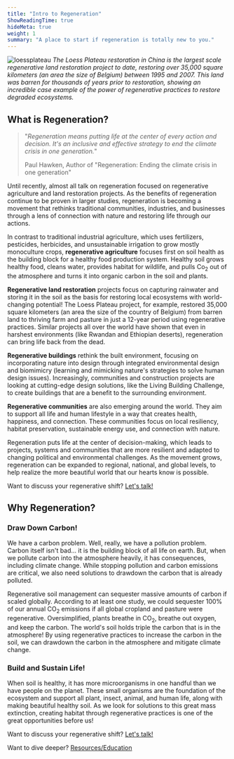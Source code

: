 ```yaml
---
title: "Intro to Regeneration"
ShowReadingTime: true
hideMeta: true
weight: 1
summary: "A place to start if regeneration is totally new to you."
---
```



![loessplateau](/img/loessplateau.jpg)
_The Loess Plateau restoration in China is the largest scale regenerative land restoration project to date, restoring over 35,000 square kilometers (an area the size of Belgium) between 1995 and 2007. This land was barren for thousands of years prior to restoration, showing an incredible case example of the power of regenerative practices to restore degraded ecosystems._



## What is Regeneration?

>"_Regeneration means putting life at the center of every action and decision. It's an inclusive and effective strategy to end the climate crisis in one generation._"
>
>Paul Hawken, Author of "Regeneration: Ending the climate crisis in one generation"

Until recently, almost all talk on regeneration focused on regenerative agriculture and land restoration projects. As the benefits of regeneration continue to be proven in larger studies, regeneration is becoming a movement that rethinks traditional communities, industries, and businesses through a lens of connection with nature and restoring life through our actions.

In contrast to traditional industrial agriculture, which uses fertilizers, pesticides, herbicides, and unsustainable irrigation to grow mostly monoculture crops, **regenerative agriculture** focuses first on soil health as the building block for a healthy food production system. Healthy soil grows healthy food, cleans water, provides habitat for wildlife, and pulls Co<sub>2</sub> out of the atmosphere and turns it into organic carbon in the soil and plants.

**Regenerative land restoration** projects focus on capturing rainwater and storing it in the soil as the basis for restoring local ecosystems with world-changing potential! The Loess Plateau project, for example, restored 35,000 square kilometers (an area the size of the country of Belgium) from barren land to thriving farm and pasture in just a 12-year period using regenerative practices. Similar projects all over the world have shown that even in harshest environments (like Rwandan and Ethiopian deserts), regeneration can bring life back from the dead.

**Regenerative buildings** rethink the built environment, focusing on incorporating nature into design through integrated environmental design and biomimicry (learning and mimicking nature's strategies to solve human design issues). Increasingly, communities and construction projects are looking at cutting-edge design solutions, like the Living Building Challenge, to create buildings that are a benefit to the surrounding environment.

**Regenerative communities** are also emerging around the world. They aim to support all life and human lifestyle in a way that creates health, happiness, and connection. These communities focus on local resiliency, habitat preservation, sustainable energy use, and connection with nature.

Regeneration puts life at the center of decision-making, which leads to projects, systems and communities that are more resilient and adapted to changing political and environmental challenges. As the movement grows, regeneration can be expanded to regional, national, and global levels, to help realize the more beautiful world that our hearts know is possible.

Want to discuss your regenerative shift? [Let's talk!](/services/)

## Why Regeneration?

### Draw Down Carbon!

We have a carbon problem. Well, really, we have a pollution problem. Carbon itself isn't bad... it is the building block of all life on earth. But, when we pollute carbon into the atmosphere heavily, it has consequences, including climate change. While stopping pollution and carbon emissions are critical, we also need solutions to drawdown the carbon that is already polluted.

Regenerative soil management can sequester massive amounts of carbon if scaled globally. According to at least one study, we could sequester 100% of our annual CO<sub>2</sub> emissions if all global cropland and pasture were regenerative. Oversimplified, plants breathe in CO<sub>2</sub>, breathe out oxygen, and keep the carbon. The world's soil holds triple the carbon that is in the atmosphere! By using regenerative practices to increase the carbon in the soil, we can drawdown the carbon in the atmosphere and mitigate climate change.

### Build and Sustain Life!

When soil is healthy, it has more microorganisms in one handful than we have people on the planet. These small organisms are the foundation of the ecosystem and support all plant, insect, animal, and human life, along with making beautiful healthy soil. As we look for solutions to this great mass extinction, creating habitat through regenerative practices is one of the great opportunities before us!

Want to discuss your regenerative shift? [Let's talk!](/services/)

Want to dive deeper? [Resources/Education](/learn/external-resources/)